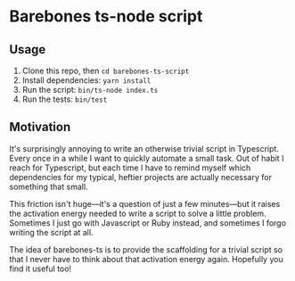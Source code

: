 # Barebones ts-node script

## Usage

1. Clone this repo, then `cd barebones-ts-script`
2. Install dependencies: `yarn install`
3. Run the script: `bin/ts-node index.ts`
4. Run the tests: `bin/test`

## Motivation

It's surprisingly annoying to write an otherwise trivial script in Typescript. Every once in a while I want to quickly automate a small task. Out of habit I reach for Typescript, but each time I have to remind myself which dependencies for my typical, heftier projects are actually necessary for something that small.

This friction isn't huge—it's a question of just a few minutes—but it raises the activation energy needed to write a script to solve a little problem. Sometimes I just go with Javascript or Ruby instead, and sometimes I forgo writing the script at all.

The idea of barebones-ts is to provide the scaffolding for a trivial script so that I never have to think about that activation energy again. Hopefully you find it useful too!
